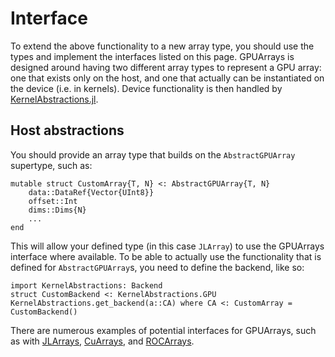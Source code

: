 # Interface

To extend the above functionality to a new array type, you should use the types and
implement the interfaces listed on this page. GPUArrays is designed around having two
different array types to represent a GPU array: one that exists only on the host, and
one that actually can be instantiated on the device (i.e. in kernels).
Device functionality is then handled by [KernelAbstractions.jl](https://github.com/JuliaGPU/KernelAbstractions.jl).

## Host abstractions

You should provide an array type that builds on the `AbstractGPUArray` supertype, such as:

```
mutable struct CustomArray{T, N} <: AbstractGPUArray{T, N}
    data::DataRef{Vector{UInt8}}
    offset::Int
    dims::Dims{N}
    ...
end

```

This will allow your defined type (in this case `JLArray`) to use the GPUArrays interface where available.
To be able to actually use the functionality that is defined for `AbstractGPUArray`s, you need to define the backend, like so:

```
import KernelAbstractions: Backend
struct CustomBackend <: KernelAbstractions.GPU
KernelAbstractions.get_backend(a::CA) where CA <: CustomArray = CustomBackend()
```

There are numerous examples of potential interfaces for GPUArrays, such as with [JLArrays](https://github.com/JuliaGPU/GPUArrays.jl/blob/master/lib/JLArrays/src/JLArrays.jl), [CuArrays](https://github.com/JuliaGPU/CUDA.jl/blob/master/src/gpuarrays.jl), and [ROCArrays](https://github.com/JuliaGPU/AMDGPU.jl/blob/master/src/gpuarrays.jl).
